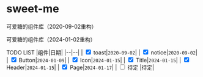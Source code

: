 # sweet-me
可爱糖的组件库（2020-09-02重构）

可爱糖的组件库（2024-01-02重构）

TODO LIST
|组件|日期|
|--|--|
| <input type="checkbox" checked> toast|`2020-09-02`|
| <input type="checkbox" checked> notice|`2020-09-02`|
| <input type="checkbox" checked> Button|`2024-01-09`|
| <input type="checkbox" checked> Icon|`2024-01-15`|
| <input type="checkbox" checked> Title|`2024-01-15`|
| <input type="checkbox" checked> Header|`2024-01-15`|
| <input type="checkbox" checked> Page|`2024-01-17`|
| <input type="checkbox"> 待定 |待定|